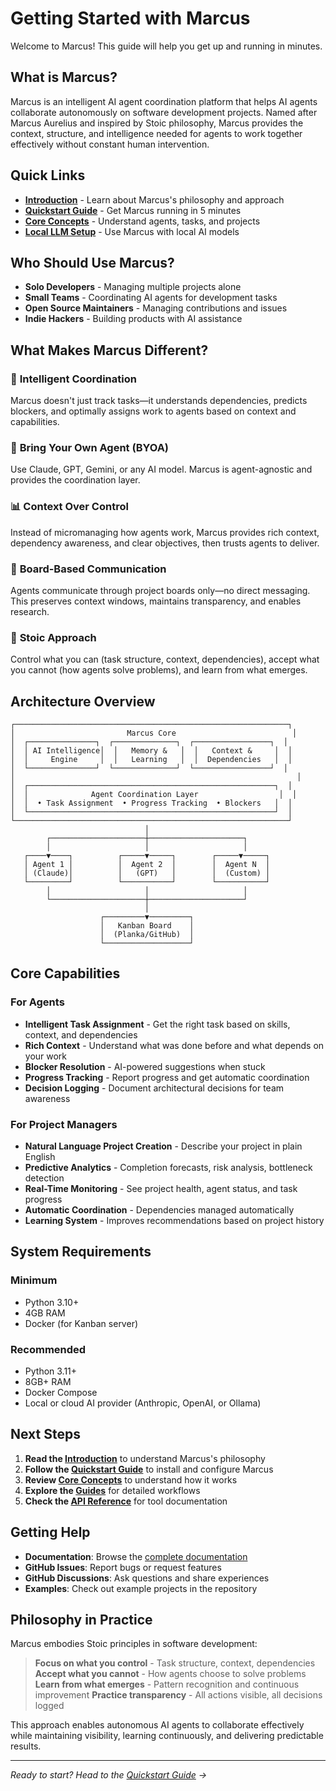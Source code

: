 # Getting Started with Marcus

Welcome to Marcus! This guide will help you get up and running in minutes.

## What is Marcus?

Marcus is an intelligent AI agent coordination platform that helps AI agents collaborate autonomously on software development projects. Named after Marcus Aurelius and inspired by Stoic philosophy, Marcus provides the context, structure, and intelligence needed for agents to work together effectively without constant human intervention.

## Quick Links

- **[Introduction](introduction.md)** - Learn about Marcus's philosophy and approach
- **[Quickstart Guide](quickstart.md)** - Get Marcus running in 5 minutes
- **[Core Concepts](core-concepts.md)** - Understand agents, tasks, and projects
- **[Local LLM Setup](setup-local-llm.md)** - Use Marcus with local AI models

## Who Should Use Marcus?

- **Solo Developers** - Managing multiple projects alone
- **Small Teams** - Coordinating AI agents for development tasks
- **Open Source Maintainers** - Managing contributions and issues
- **Indie Hackers** - Building products with AI assistance

## What Makes Marcus Different?

### 🧠 **Intelligent Coordination**
Marcus doesn't just track tasks—it understands dependencies, predicts blockers, and optimally assigns work to agents based on context and capabilities.

### 🤖 **Bring Your Own Agent (BYOA)**
Use Claude, GPT, Gemini, or any AI model. Marcus is agent-agnostic and provides the coordination layer.

### 📊 **Context Over Control**
Instead of micromanaging how agents work, Marcus provides rich context, dependency awareness, and clear objectives, then trusts agents to deliver.

### 📝 **Board-Based Communication**
Agents communicate through project boards only—no direct messaging. This preserves context windows, maintains transparency, and enables research.

### 🧘 **Stoic Approach**
Control what you can (task structure, context, dependencies), accept what you cannot (how agents solve problems), and learn from what emerges.

## Architecture Overview

```
┌─────────────────────────────────────────────────────────────┐
│                         Marcus Core                          │
│  ┌───────────────┐  ┌──────────────┐  ┌─────────────────┐  │
│  │ AI Intelligence│  │   Memory &   │  │   Context &     │  │
│  │     Engine     │  │   Learning   │  │  Dependencies   │  │
│  └───────────────┘  └──────────────┘  └─────────────────┘  │
│                                                               │
│  ┌───────────────────────────────────────────────────────┐  │
│  │              Agent Coordination Layer                  │  │
│  │  • Task Assignment  • Progress Tracking  • Blockers   │  │
│  └───────────────────────────────────────────────────────┘  │
└─────────────────────────────────────────────────────────────┘
                              │
        ┌─────────────────────┼─────────────────────┐
        │                     │                     │
   ┌────▼────┐          ┌─────▼─────┐        ┌─────▼─────┐
   │ Agent 1 │          │  Agent 2  │        │  Agent N  │
   │ (Claude)│          │   (GPT)   │        │  (Custom) │
   └─────────┘          └───────────┘        └───────────┘
        │                     │                     │
        └─────────────────────┼─────────────────────┘
                              │
                    ┌─────────▼─────────┐
                    │   Kanban Board    │
                    │  (Planka/GitHub)  │
                    └───────────────────┘
```

## Core Capabilities

### For Agents
- **Intelligent Task Assignment** - Get the right task based on skills, context, and dependencies
- **Rich Context** - Understand what was done before and what depends on your work
- **Blocker Resolution** - AI-powered suggestions when stuck
- **Progress Tracking** - Report progress and get automatic coordination
- **Decision Logging** - Document architectural decisions for team awareness

### For Project Managers
- **Natural Language Project Creation** - Describe your project in plain English
- **Predictive Analytics** - Completion forecasts, risk analysis, bottleneck detection
- **Real-Time Monitoring** - See project health, agent status, and task progress
- **Automatic Coordination** - Dependencies managed automatically
- **Learning System** - Improves recommendations based on project history

## System Requirements

### Minimum
- Python 3.10+
- 4GB RAM
- Docker (for Kanban server)

### Recommended
- Python 3.11+
- 8GB+ RAM
- Docker Compose
- Local or cloud AI provider (Anthropic, OpenAI, or Ollama)

## Next Steps

1. **Read the [Introduction](introduction.md)** to understand Marcus's philosophy
2. **Follow the [Quickstart Guide](quickstart.md)** to install and configure Marcus
3. **Review [Core Concepts](core-concepts.md)** to understand how it works
4. **Explore the [Guides](../guides/)** for detailed workflows
5. **Check the [API Reference](../api/)** for tool documentation

## Getting Help

- **Documentation**: Browse the [complete documentation](../README.md)
- **GitHub Issues**: Report bugs or request features
- **GitHub Discussions**: Ask questions and share experiences
- **Examples**: Check out example projects in the repository

## Philosophy in Practice

Marcus embodies Stoic principles in software development:

> **Focus on what you control** - Task structure, context, dependencies
> **Accept what you cannot** - How agents choose to solve problems
> **Learn from what emerges** - Pattern recognition and continuous improvement
> **Practice transparency** - All actions visible, all decisions logged

This approach enables autonomous AI agents to collaborate effectively while maintaining visibility, learning continuously, and delivering predictable results.

---

*Ready to start? Head to the [Quickstart Guide](quickstart.md) →*
